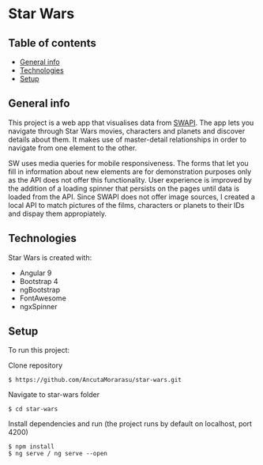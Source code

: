 # Star Wars

## Table of contents

- [General info](#general-info)
- [Technologies](#technologies)
- [Setup](#setup)

## General info

This project is a web app that visualises data from [SWAPI](https://swapi.dev/).
The app lets you navigate through Star Wars movies, characters and planets and discover details about them. It makes use of master-detail relationships in order to navigate from one element to the other.

SW uses media queries for mobile responsiveness.
The forms that let you fill in information about new elements are for demonstration purposes only as the API does not offer this functionality.
User experience is improved by the addition of a loading spinner that persists on the pages until data is loaded from the API.
Since SWAPI does not offer image sources, I created a local API to match pictures of the films, characters or planets to their IDs and dispay them appropiately.

## Technologies

Star Wars is created with:

- Angular 9
- Bootstrap 4
- ngBootstrap
- FontAwesome
- ngxSpinner

## Setup

To run this project:

Clone repository

```
$ https://github.com/AncutaMorarasu/star-wars.git
```

Navigate to star-wars folder

```
$ cd star-wars
```

Install dependencies and run (the project runs by default on localhost, port 4200)

```
$ npm install
$ ng serve / ng serve --open
```
